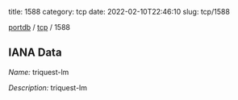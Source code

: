 title: 1588
category: tcp
date: 2022-02-10T22:46:10
slug: tcp/1588

[portdb](/) / [tcp](/category/tcp.html) / 1588


## IANA Data

_Name:_ triquest-lm

_Description:_ triquest-lm

